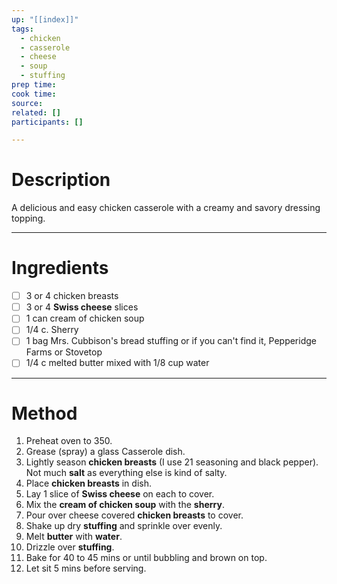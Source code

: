 ```yaml
---
up: "[[index]]"
tags:
  - chicken
  - casserole
  - cheese
  - soup
  - stuffing
prep time: 
cook time: 
source: 
related: []
participants: []

---
```

# Description
A delicious and easy chicken casserole with a creamy and savory dressing topping.

---

# Ingredients
- [ ] 3 or 4 chicken breasts
- [ ] 3 or 4 **Swiss cheese** slices
- [ ] 1 can cream of chicken soup
- [ ] 1/4 c. Sherry
- [ ] 1 bag Mrs. Cubbison's bread stuffing or if you can't find it, Pepperidge Farms or Stovetop
- [ ] 1/4 c melted butter mixed with 1/8 cup water

---

# Method
1. Preheat oven to 350.
2. Grease (spray) a glass Casserole dish.
3. Lightly season **chicken breasts** (I use 21 seasoning and black pepper). Not much **salt** as everything else is kind of salty.
4. Place **chicken breasts** in dish.
5. Lay 1 slice of **Swiss cheese** on each to cover.
6. Mix the **cream of chicken soup** with the **sherry**.
7. Pour over cheese covered **chicken breasts** to cover.
8. Shake up dry **stuffing** and sprinkle over evenly.
9. Melt **butter** with **water**.
10. Drizzle over **stuffing**.
11. Bake for 40 to 45 mins or until bubbling and brown on top.
12. Let sit 5 mins before serving.